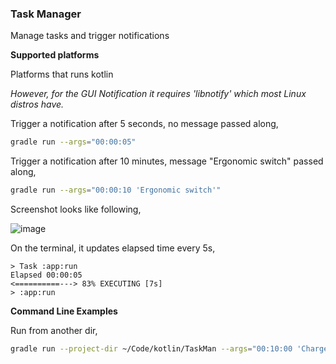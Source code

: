 ### Task Manager
Manage tasks and trigger notifications

**Supported platforms**

Platforms that runs kotlin

*However, for the GUI Notification it requires 'libnotify' which most Linux distros have.*
 

Trigger a notification after 5 seconds, no message passed along,
```bash
gradle run --args="00:00:05"
```

Trigger a notification after 10 minutes, message "Ergonomic switch" passed along,
```bash
gradle run --args="00:00:10 'Ergonomic switch'"
```

Screenshot looks like following,

![image](https://github.com/user-attachments/assets/b1d34de6-4649-4bc9-a09e-a17dfcbf0415)



On the terminal, it updates elapsed time every 5s,
```
> Task :app:run
Elapsed 00:00:05
<==========---> 83% EXECUTING [7s]
> :app:run
```

**Command Line Examples**

Run from another dir,
```bash
gradle run --project-dir ~/Code/kotlin/TaskMan --args="00:10:00 'Charge my device'"
```
